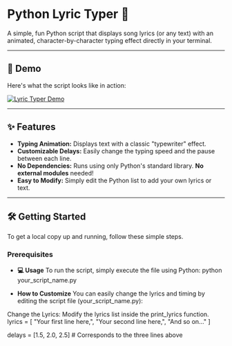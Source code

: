 # Python Lyric Typer 📜

A simple, fun Python script that displays song lyrics (or any text) with an animated, character-by-character typing effect directly in your terminal.

---

## 🚀 Demo

Here's what the script looks like in action:

[![Lyric Typer Demo](https://i.postimg.cc/NFXW7mdJ/image.png)](https://postimg.cc/5Qx7fYdL)

---

## ✨ Features

* **Typing Animation:** Displays text with a classic "typewriter" effect.
* **Customizable Delays:** Easily change the typing speed and the pause between each line.
* **No Dependencies:** Runs using only Python's standard library. **No external modules** needed!
* **Easy to Modify:** Simply edit the Python list to add your own lyrics or text.

---

## 🛠️ Getting Started

To get a local copy up and running, follow these simple steps.

### Prerequisites


* **💻 Usage**
To run the script, simply execute the file using Python:
python your_script_name.py

* **How to Customize**
You can easily change the lyrics and timing by editing the script file (your_script_name.py):

Change the Lyrics: Modify the lyrics list inside the print_lyrics function.
lyrics = [
    "Your first line here,",
    "Your second line here,",
    "And so on..."
]

delays = [1.5, 2.0, 2.5] # Corresponds to the three lines above
